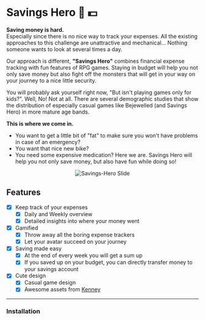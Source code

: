 # Savings Hero :muscle: :dollar:

**Saving money is hard.**   
Especially since there is no nice way to track your expenses. All the existing approaches to this challenge are unattractive and mechanical... Nothing someone wants to look at several times a day.

Our approach is different, **"Savings Hero"** combines financial expense tracking with fun features of RPG games. 
Staying in budget will help you not only save money but also fight off the monsters that will get in your way on your journey to a nice little security. 

You will probably ask yourself right now, "But isn't playing games only for kids?". 
Well, No! Not at all. There are several demographic studies that show the distribution of especially casual games like Bejewelled (and Savings Hero) in more mature age bands. 

**This is where we come in.**
- You want to get a little bit of "fat" to make sure you won't have problems in case of an emergency? 
- You want that nice new bike? 
- You need some expensive medication? Here we are. Savings Hero will help you not only save money, but also have fun while doing so! 

<p align="center">
  <img src="https://raw.githubusercontent.com/paulsonnentag/savings-hero/master/src/assets/adv/slide1.png" align="center" alt="Savings-Hero Slide"/>
</p>

## Features

- [x] Keep track of your expenses
    - [x] Daily and Weekly overview
    - [x] Detailed insights into where your money went
- [x] Gamified
    - [x] Throw away all the boring expense trackers
    - [x] Let your avatar succeed on your journey
- [x] Saving made easy
    - [x] At the end of every week you will get a sum up
    - [x] If you saved up on your budget, you can directly transfer money to your savings account
- [x] Cute design
    - [x] Casual game design
    - [x] Awesome assets from [Kenney](http://kenney.nl)

---

### Installation

```bash

```
